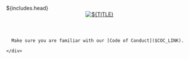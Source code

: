 <!doctype html>
<html lang="en">

<head>${includes.head}</head>

<body>
  <header>
    <a href="${config.WEBSITE}" target="_blank"><img src="${config.PREFIX}/assets/logo2.png" alt="${TITLE}"></a>
    <span class="streambox__popup"></span>
  </header>

  <main class="main__content"></main>

  <aside class="streambox__sidebar"></aside>

  <footer>
    <div>

      Make sure you are familiar with our [Code of Conduct]($COC_LINK).

    </div>
  </footer>

  <script src="${PREFIX}/website.js"></script>
</body>

</html>

